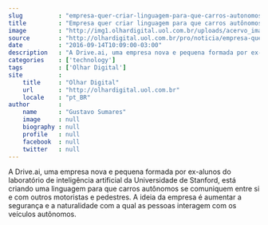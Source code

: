 ```yaml
---
slug          : "empresa-quer-criar-linguagem-para-que-carros-autonomos-se-comuniquem"
title         : "Empresa quer criar linguagem para que carros autônomos se comuniquem"
image         : "http://img1.olhardigital.uol.com.br/uploads/acervo_imagens/2016/09/20160914101712_660_420.jpg"
source        : "http://olhardigital.uol.com.br/pro/noticia/empresa-quer-criar-linguagem-para-que-carros-autonomos-se-comuniquem/62119"
date          : "2016-09-14T10:09:00-03:00"
description   : "A Drive.ai, uma empresa nova e pequena formada por ex-alunos do laboratório de inteligência artificial da Universidade de Stanford, está criando uma linguagem para que carros autônomos se comuniquem entre si e com outros motoristas e pedestres. A ideia da empresa é aumentar a segurança e a naturalidade com a qual as pessoas interagem com os veículos autônomos."
categories    : ['technology']
tags          : ['Olhar Digital']
site          :
    title     : "Olhar Digital"
    url       : "http://olhardigital.uol.com.br"
    locale    : "pt_BR"
author        :
    name      : "Gustavo Sumares"
    image     : null
    biography : null
    profile   : null
    facebook  : null
    twitter   : null
---
```


A Drive.ai, uma empresa nova e pequena formada por ex-alunos do laboratório de inteligência artificial da Universidade de Stanford, está criando uma linguagem para que carros autônomos se comuniquem entre si e com outros motoristas e pedestres. A ideia da empresa é aumentar a segurança e a naturalidade com a qual as pessoas interagem com os veículos autônomos.
